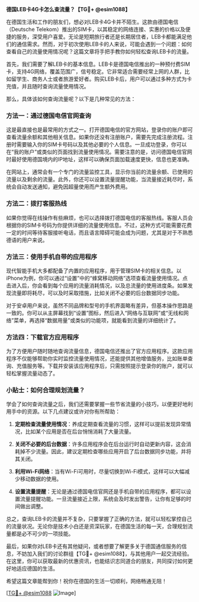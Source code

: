 **德国LEB卡4G卡怎么查流量？【TG💪+ @esim1088】**

在德国生活和工作的朋友们，想必对LEB卡4G卡并不陌生。这款由德国电信（Deutsche Telekom）推出的SIM卡，以其稳定的网络连接、实惠的价格以及便捷的服务，深受用户喜爱。无论是短期旅行者还是长期居住者，LEB卡都能满足他们的通信需求。然而，对于初次使用LEB卡的人来说，可能会遇到一个问题：如何查看自己的流量使用情况呢？这篇文章将手把手教你如何轻松查询LEB卡的流量。

首先，我们需要了解LEB卡的基本信息。LEB卡是德国电信推出的一种预付费SIM卡，支持4G网络，覆盖范围广，信号稳定。它非常适合需要经常上网的人群，比如留学生、商务人士或者旅游爱好者。购买LEB卡后，用户可以通过多种方式为卡充值，并且随时查询流量使用情况。

那么，具体该如何查询流量呢？以下是几种常见的方法：

### 方法一：通过德国电信官网查询

这是最直接也是最常用的方式之一。打开德国电信的官方网站，登录你的账户即可查看流量余额和其他相关信息。如果你还没有注册账户，需要先完成注册流程。注册时需要输入你的SIM卡号码以及其他必要的个人信息。一旦成功登录，你可以在“我的账户”或类似的页面找到流量使用情况。需要注意的是，访问德国电信官网时最好使用德国境内的IP地址，这样可以确保页面加载速度更快，信息也更准确。

在网站上，通常会有一个专门的流量监控工具，显示你当前的流量余额、已使用的流量以及剩余的流量。此外，你还可以设置流量提醒功能，当流量接近耗尽时，系统会自动发送通知，避免因超量使用而产生额外费用。

### 方法二：拨打客服热线

如果你觉得在线操作有些麻烦，也可以选择拨打德国电信的客服热线。客服人员会根据你的SIM卡号码为你提供详细的流量使用信息。不过，这种方式可能需要花费一定的时间等待客服接听电话，而且语言障碍可能会成为问题，尤其是对于不熟悉德语的用户来说。

### 方法三：使用手机自带的应用程序

现代智能手机大多都配备了内置的应用程序，用于管理SIM卡的相关信息。以iPhone为例，你可以通过“设置”中的“蜂窝移动网络”选项查看流量使用情况。点击进入后，你会看到每个应用的流量消耗情况，以及总流量的使用进度条。如果发现流量即将耗尽，可以及时采取措施，比如关闭不必要的后台数据同步功能。

对于安卓用户来说，虽然不同品牌和型号的手机界面略有差异，但基本操作思路是一致的。你可以从主屏幕找到“设置”图标，然后进入“网络与互联网”或“无线和网络”菜单，再选择“数据用量”或类似的功能项，就能看到流量的详细统计了。

### 方法四：下载官方应用程序

为了方便用户随时随地查询流量信息，德国电信还推出了官方应用程序。这款应用程序不仅能够帮助你实时监控流量使用情况，还能提供其他增值服务，比如账单查询、充值服务等。下载并安装该应用程序后，只需按照提示登录你的账户，就可以轻松掌握流量动态了。

### 小贴士：如何合理规划流量？

学会了如何查询流量之后，我们还需要掌握一些节省流量的小技巧，以便更好地利用手中的资源。以下几点建议或许对你有所帮助：

1. **定期检查流量使用情况**：养成定期查看流量的习惯，这样可以提前发现异常情况，比如某个应用是否在后台悄悄消耗了大量流量。
   
2. **关闭不必要的后台数据**：许多应用程序会在后台运行时自动更新内容，这会消耗掉不少流量。因此，建议定期检查哪些应用开启了后台数据同步功能，并将其关闭。

3. **利用Wi-Fi网络**：当有Wi-Fi可用时，尽量切换到Wi-Fi模式，这样可以大幅减少移动数据的使用。

4. **设置流量提醒**：无论是通过德国电信官网还是手机自带的应用程序，都可以设置流量提醒功能。一旦流量接近上限，系统会及时发出警告，让你有足够的时间做出调整。

总之，查询LEB卡的流量并不复杂，只要掌握了正确的方法，就可以轻松掌控自己的流量状况。无论你是技术小白还是资深玩家，在德国生活的每一天，合理规划流量都是必不可少的一项技能。

最后，如果你对LEB卡还有其他疑问，或者想要了解更多关于德国通信服务的信息，不妨加入我们的讨论群组【TG💪+ @esim1088】，与其他用户一起交流经验。在这里，你可以获取最新的优惠资讯，也能结识志同道合的朋友，共同探讨如何更好地适应德国的生活。

希望这篇文章能帮到你！祝你在德国的生活一切顺利，网络畅通无阻！

[[TG💪+ @esim1088](https://t.me/s/esim1088) ![Image](https://i.postimg.cc/4NQfJmqS/Snipaste-2025-05-13-00-14-12.png)]